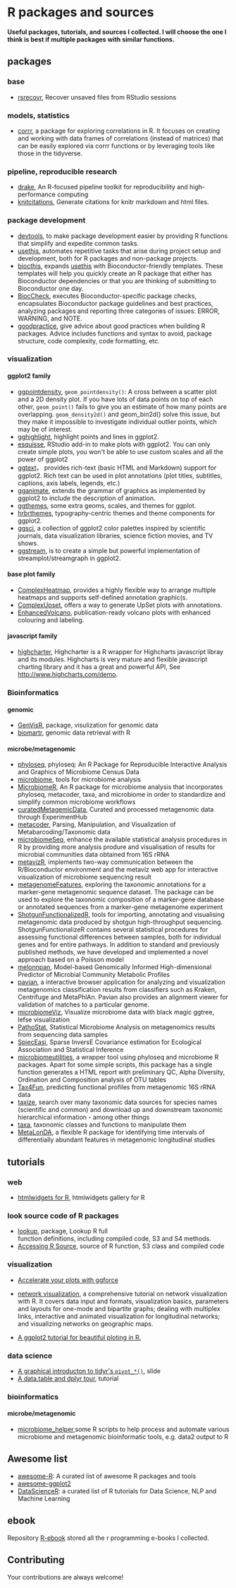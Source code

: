 # R packages and sources

**Useful packages, tutorials, and sources I collected. I will choose the one 
I think is best if multiple packages with similar functions.**

## packages

### base

- [rsrecovr](https://github.com/jmcphers/rsrecovr/tree/master/R), Recover 
  unsaved files from RStudio sessions

### models, statistics

- [corrr](https://github.com/tidymodels/corrr/), a package for exploring
  correlations in R. It focuses on creating and working with data frames of 
  correlations (instead of matrices) that can be easily explored via corrr 
  functions or by leveraging tools like those in the tidyverse.

### pipeline, reproducible research

- [drake](https://github.com/ropensci/drake), An R-focused pipeline toolkit for 
  reproducibility and high-performance computing
- [knitcitations](https://github.com/cboettig/knitcitations), Generate citations 
  for knitr markdown and html files.


### package development

- [devtools](https://github.com/r-lib/devtools), to make package development
  easier by providing R functions that simplify and expedite common tasks.
- [usethis](https://github.com/r-lib/usethis), automates repetitive tasks that
  arise during project setup and development, both for R packages and
  non-package projects.
- [biocthis](https://github.com/lcolladotor/biocthis), expands [usethis](https://github.com/r-lib/usethis) with 
  Bioconductor-friendly templates. These templates will help you quickly create
  an R package that either has Bioconductor dependencies or that you are
  thinking of submitting to Bioconductor one day.
- [BiocCheck](https://github.com/Bioconductor/BiocCheck), executes
  Bioconductor-specific package checks, encapsulates Bioconductor package
  guidelines and best practices, analyzing packages and reporting three
  categories of issues: ERROR, WARNING, and NOTE.
- [goodpractice](https://github.com/MangoTheCat/goodpractice), give advice about 
  good practices when building R packages. Advice includes functions and syntax 
  to avoid, package structure, code complexity, code formatting, etc.


### visualization

#### ggplot2 family

- [ggpointdensity](https://github.com/LKremer/ggpointdensity), 
  `geom_pointdensity()`: A cross between a scatter plot and a 2D density plot. 
  If you have lots of data points on top of each other, `geom_point()` fails to 
  give you an estimate of how many points are overlapping. `geom_density2d()` and
  geom_bin2d() solve this issue, but they make it impossible to investigate 
  individual outlier points, which may be of interest.
- [gghighlight](https://github.com/yutannihilation/gghighlight), highlight points and lines in ggplot2.
- [esquisse](https://github.com/dreamRs/esquisse), RStudio add-in to make plots
  with ggplot2. You can only create simple plots, you won't be able to use custom
  scales and all the power of ggplot2
- [ggtext](https://github.com/wilkelab/ggtext)， provides rich-text (basic HTML 
  and Markdown) support for ggplot2. Rich text can be used in plot annotations 
  (plot titles, subtitles, captions, axis labels, legends, etc.) 
- [gganimate](https://github.com/thomasp85/gganimate),  extends the grammar of 
  graphics as implemented by ggplot2 to include the description of animation.
- [ggthemes](https://github.com/jrnold/ggthemes), some extra geoms, scales, and 
  themes for ggplot.
- [hrbrthemes](https://github.com/hrbrmstr/hrbrthemes),  typography-centric 
  themes and theme components for ggplot2.
- [ggsci](https://github.com/nanxstats/ggsci), a collection of ggplot2 color 
  palettes inspired by scientific journals, data visualization libraries, science
  fiction movies, and TV shows.
- [ggstream](https://github.com/davidsjoberg/ggstream), is to create a simple 
  but powerful implementation of streamplot/streamgraph in ggplot2.
  
#### base plot family

- [ComplexHeatmap](https://github.com/jokergoo/ComplexHeatmap), provides a 
  highly flexible way to arrange multiple heatmaps and supports self-defined 
  annotation graphic(s.
- [ComplexUpset](https://github.com/krassowski/complex-upset/), offers a way to 
  generate UpSet plots with annotations.
- [EnhancedVolcano](https://github.com/kevinblighe/EnhancedVolcano), 
  publication-ready volcano plots with enhanced colouring and labeling.

#### javascript family 

- [highcharter](https://github.com/jbkunst/highcharter), Highcharter is a R
  wrapper for Highcharts javascript libray and its modules. Highcharts is very
  mature and flexible javascript charting library and it has a great and powerful
  API, See http://www.highcharts.com/demo.

  
### Bioinformatics

#### genomic

- [GenVisR](https://github.com/griffithlab/GenVisR/issues), package,
  visulization for genomic data
- [biomartr](https://github.com/ropensci/biomartr), genomic data retrieval with
  R

#### microbe/metagenomic

- [phyloseq](https://github.com/joey711/phyloseq), phyloseq: An R 
  Package for Reproducible Interactive Analysis and Graphics of Microbiome Census
  Data
- [microbiome](https://github.com/microbiome/microbiome), tools for
  microbiome analysis
- [MicrobiomeR](https://github.com/vallenderlab/MicrobiomeR), An R package for
  microbiome analysis that incorporates phyloseq, metacoder, taxa, and microbiome 
  in order to standardize and simplify common microbiome workflows
- [curatedMetagemicData](https://github.com/waldronlab/curatedMetagenomicData), 
  Curated and processed metagenomic data through ExperimentHub 
- [metacoder](https://github.com/grunwaldlab/metacoder), Parsing, Manipulation,
  and Visualization of Metabarcoding/Taxonomic data
- [microbiomeSeq](https://github.com/umerijaz/microbiomeSeq),  enhance the 
  available statistical analysis procedures in R by providing more analysis
  produre and visualisation of results for microbial communities data obtained
  from 16S rRNA
- [metavizR](https://github.com/epiviz/metavizr),  implements two-way
  communication between the R/Bioconductor environment and the metaviz web app
  for interactive visualization of microbiome sequencing result
- [metagenomeFeatures](https://github.com/HCBravoLab/metagenomeFeatures),
  exploring the taxonomic annotations for a marker-gene metagenomic sequence
  dataset. The package can be used to explore the taxonomic composition of a
  marker-gene database or annotated sequences from a marker-gene metagenome
  experiment
- [ShotgunFunctionalizedR](http://shotgun.math.chalmers.se/),  tools for
  importing, annotating and visualising metagenomic data produced by shotgun
  high-throughput sequencing. ShotgunFunctionalizeR contains several statistical
  procedures for assessing functional differences between samples, both for
  individual genes and for entire pathways. In addition to standard and
  previously published methods, we have developed and implemented a novel
  approach based on a Poisson model
- [melonnpan](https://github.com/biobakery/melonnpan), Model-based Genomically
  Informed High-dimensional Predictor of Microbial Community Metabolic Profiles
- [pavian](https://github.com/fbreitwieser/pavian), a interactive browser
  application for analyzing and visualization metagenomics classification results
  from classifiers such as Kraken, Centrifuge and MetaPhlAn. Pavian also provides
  an alignment viewer for validation of matches to a particular genome.
- [microbiomeViz](https://github.com/lch14forever/microbiomeViz), Visualize
  microbiome data with black magic ggtree, lefse visualization
- [PathoStat](https://github.com/mani2012/PathoStat), Statistical Microbiome
  Analysis on metagenomics results from sequencing data samples
- [SpiecEasi](https://github.com/zdk123/SpiecEasi), Sparse InversE Covariance
  estimation for Ecological Association and Statistical Inference
- [microbiomeutilities](https://github.com/microsud/microbiomeutilities), a
  wrapper tool using phyloseq and microbiome R packages. Apart for some simple
  scripts, this package has a single function generates a HTML report with
  preliminary QC, Alpha Diversity, Ordination and Composition analysis of OTU
  tables
- [Tax4Fun](http://tax4fun.gobics.de/), predicting functional profiles from
  metagenomic 16S rRNA data
- [taxize](https://github.com/ropensci/taxize), search over many taxonomic data
  sources for species names (scientific and common) and download up and
  downstream taxonomic hierarchical information - among other things
- [taxa](https://github.com/ropensci/taxa), taxonomic classes and functions to manipulate them
- [MetaLonDA](https://github.com/aametwally/MetaLonDA), a flexible R package for identifying time intervals of differentially abundant features in metagenomic longitudinal studies

## tutorials

### web

- [htmlwidgets for R](http://gallery.htmlwidgets.org/), htmlwidgets gallery for R

### look source code of R packages

- [lookup](https://github.com/jimhester/lookup), package, Lookup R full  
  function definitions, including compiled code, S3 and S4 methods.
- [Accessing R Source](https://github.com/jennybc/access-r-source), source of R
  function, S3 class and compiled code

### visualization

- [Accelerate your plots with ggforce](https://rviews.rstudio.com/2019/09/19/intro-to-ggforce/)

- [network visualization](https://kateto.net/network-visualization),  a 
  comprehensive tutorial on network visualization with R. It covers data input 
  and formats, visualization basics, parameters and layouts for one-mode and 
  bipartite graphs; dealing with multiplex links, interactive and animated 
  visualization for longitudinal networks; and visualizing networks on geographic
  maps.
- [A ggplot2 tutorial for beautiful ploting in R.](https://cedricscherer.netlify.app/2019/08/05/a-ggplot2-tutorial-for-beautiful-plotting-in-r/)
  
  
### data science

- [A graphical introducton to tidyr's `pivot_*()`](https://speakerdeck.com/yutannihilation/a-graphical-introduction-to-tidyrs-pivot-star), slide
- [A data.table and dplyr tour](https://atrebas.github.io/post/2019-03-03-datatable-dplyr/), tutorial

### bioinformatics

#### microbe/metagenomic

- [microbiome_helper](https://github.com/LangilleLab/microbiome_helper),some R
  scripts to help process and automate various microbiome and metagenomic
  bioinformatic tools, e.g. data2 output to R


## Awesome list

- [awesome-R](https://github.com/qinwf/awesome-R): A curated list of awesome R 
  packages and tools
- [awesome-ggplot2](https://github.com/erikgahner/awesome-ggplot2)
- [DataScienceR](https://github.com/ujjwalkarn/DataScienceR): a curated list of R
  tutorials for Data Science, NLP and Machine Learning

## ebook

Repository [R-ebook](https://github.com/yiluheihei/R-ebook) stored all the r programming e-books I collected.

## Contributing

Your contributions are always welcome!

